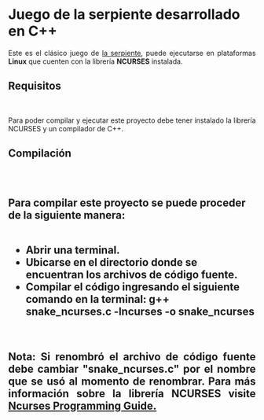 <h1>Juego de la serpiente desarrollado en C++</h1>
<p style="text-align:justify;">Este es el clásico juego de <a href="https://es.wikipedia.org/wiki/La_serpiente_(videojuego)">la serpiente</a>, puede ejecutarse en plataformas <b>Linux</b> que cuenten con la librería <b>NCURSES</b> instalada.<p>
 <h2>Requisitos</h2>
    <p style="text-align:justify;">Para poder compilar y ejecutar este proyecto debe tener instalado la librería NCURSES y un compilador de C++.</p>
<h2>Compilación<h2>
  <p>Para compilar este proyecto se puede proceder de la siguiente manera:</p>
    <ul>
      <li>Abrir una terminal.</li>
      <li>Ubicarse en el directorio donde se encuentran los archivos de código fuente.</li>
      <li>Compilar el código ingresando el siguiente comando en la terminal: g++ snake_ncurses.c -lncurses -o snake_ncurses</li>
    </ul>
  <p style="text-align:justify;">Nota: Si renombró el archivo de código fuente debe cambiar "snake_ncurses.c" por el nombre que se usó al momento de renombrar. Para más información sobre la librería <b>NCURSES</b> visite 
  <a href="http://www.cs.ukzn.ac.za/~hughm/os/notes/ncurses.html">Ncurses Programming Guide.</a>
  </p>
